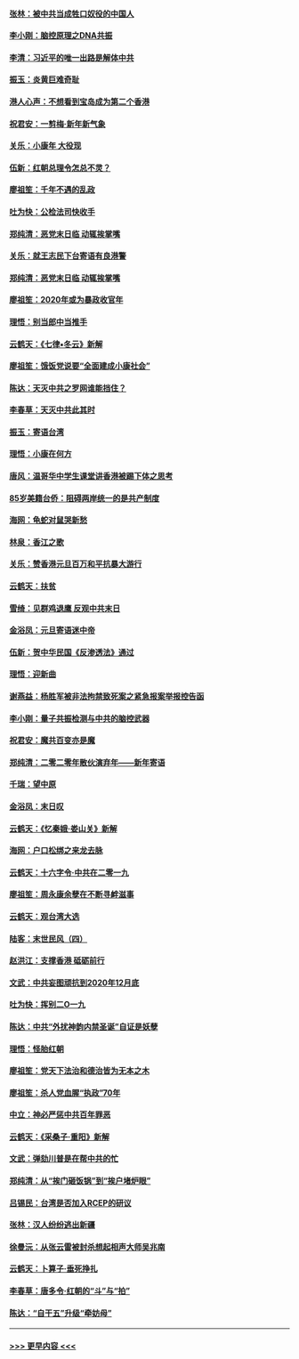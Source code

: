 #### [张林：被中共当成牲口奴役的中国人](../pages/nsc993/n11782397.md?t=01110422) 
#### [李小刚：脑控原理之DNA共振](../pages/nsc993/n11780962.md?t=01110422) 
#### [李清：习近平的唯一出路是解体中共](../pages/nsc993/n11780866.md?t=01110422) 
#### [振玉：炎黄巨难奇耻](../pages/nsc993/n11779632.md?t=01110422) 
#### [港人心声：不想看到宝岛成为第二个香港](../pages/nsc993/n11778817.md?t=01110422) 
#### [祝君安：一剪梅‧新年新气象](../pages/nsc993/n11776340.md?t=01110422) 
#### [关乐：小康年 大役现](../pages/nsc993/n11774213.md?t=01110422) 
#### [伍新：红朝总理令怎总不灵？](../pages/nsc993/n11770813.md?t=01110422) 
#### [廖祖笙：千年不遇的乱政](../pages/nsc993/n11770373.md?t=01110422) 
#### [吐为快：公检法司快收手](../pages/nsc993/n11770359.md?t=01110422) 
#### [郑纯清：恶党末日临 动辄挨掌嘴](../pages/nsc993/n11769912.md?t=01110422) 
#### [关乐：就王志民下台寄语有良港警](../pages/nsc993/n11769903.md?t=01110422) 
#### [郑纯清：恶党末日临 动辄挨掌嘴](../pages/nsc993/n11769356.md?t=01110422) 
#### [廖祖笙：2020年或为暴政收官年](../pages/nsc993/n11768216.md?t=01110422) 
#### [理悟：别当郎中当推手](../pages/nsc993/n11768243.md?t=01110422) 
#### [云鹤天：《七律▪冬云》新解](../pages/nsc993/n11768204.md?t=01110422) 
#### [廖祖笙：饿饭党说要“全面建成小康社会”](../pages/nsc993/n11767482.md?t=01110422) 
#### [陈达：天灭中共之罗网谁能挡住？](../pages/nsc993/n11767465.md?t=01110422) 
#### [李春草：天灭中共此其时](../pages/nsc993/n11767452.md?t=01110422) 
#### [振玉：寄语台湾](../pages/nsc993/n11767432.md?t=01110422) 
#### [理悟：小康在何方](../pages/nsc993/n11767394.md?t=01110422) 
#### [唐风：温哥华中学生课堂讲香港被踢下体之思考](../pages/nsc993/n11766848.md?t=01110422) 
#### [85岁美籍台侨：阻碍两岸统一的是共产制度](../pages/nsc993/n11765043.md?t=01110422) 
#### [海网：龟蛇对鼠哭新愁](../pages/nsc993/n11764895.md?t=01110422) 
#### [林泉：香江之歌](../pages/nsc993/n11764415.md?t=01110422) 
#### [关乐：赞香港元旦百万和平抗暴大游行](../pages/nsc993/n11764382.md?t=01110422) 
#### [云鹤天：扶贫](../pages/nsc993/n11764245.md?t=01110422) 
#### [雪绮：见群鸡退鹰  反观中共末日](../pages/nsc993/n11762112.md?t=01110422) 
#### [金浴凤：元旦寄语迷中帝](../pages/nsc993/n11761788.md?t=01110422) 
#### [伍新：贺中华民国《反渗透法》通过](../pages/nsc993/n11761994.md?t=01110422) 
#### [理悟：迎新曲](../pages/nsc993/n11761152.md?t=01110422) 
#### [谢燕益：杨胜军被非法拘禁致死案之紧急报案举报控告函](../pages/nsc993/n11756134.md?t=01110422) 
#### [李小刚：量子共振检测与中共的脑控武器](../pages/nsc993/n11754518.md?t=01110422) 
#### [祝君安：魔共百变亦是魔](../pages/nsc993/n11754469.md?t=01110422) 
#### [郑纯清：二零二零年散伙演弃年——新年寄语](../pages/nsc993/n11754195.md?t=01110422) 
#### [千瑞：望中原](../pages/nsc993/n11754159.md?t=01110422) 
#### [金浴凤：末日叹](../pages/nsc993/n11752359.md?t=01110422) 
#### [云鹤天：《忆秦娥‧娄山关》新解](../pages/nsc993/n11752348.md?t=01110422) 
#### [海网：户口松绑之来龙去脉](../pages/nsc993/n11752328.md?t=01110422) 
#### [云鹤天：十六字令‧中共在二零一九](../pages/nsc993/n11752305.md?t=01110422) 
#### [廖祖笙：周永康余孽在不断寻衅滋事](../pages/nsc993/n11751013.md?t=01110422) 
#### [云鹤天：观台湾大选](../pages/nsc993/n11751007.md?t=01110422) 
#### [陆客：末世民风（四）](../pages/nsc993/n11749203.md?t=01110422) 
#### [赵洪江：支撑香港 砥砺前行](../pages/nsc993/n11748482.md?t=01110422) 
#### [文武：中共妄图顽抗到2020年12月底](../pages/nsc993/n11748446.md?t=01110422) 
#### [吐为快：挥别二O一九](../pages/nsc993/n11748411.md?t=01110422) 
#### [陈达：中共“外扰神韵内禁圣诞”自证是妖孽](../pages/nsc993/n11748226.md?t=01110422) 
#### [理悟：怪胎红朝](../pages/nsc993/n11748206.md?t=01110422) 
#### [廖祖笙：党天下法治和德治皆为无本之木](../pages/nsc993/n11748135.md?t=01110422) 
#### [廖祖笙：杀人党血腥“执政”70年](../pages/nsc993/n11745144.md?t=01110422) 
#### [中立：神必严惩中共百年罪恶](../pages/nsc993/n11744970.md?t=01110422) 
#### [云鹤天：《采桑子‧重阳》新解](../pages/nsc993/n11744948.md?t=01110422) 
#### [文武：弹劾川普是在帮中共的忙](../pages/nsc993/n11744758.md?t=01110422) 
#### [郑纯清：从“挨门砸饭锅”到“挨户堵炉眼”](../pages/nsc993/n11744745.md?t=01110422) 
#### [吕锡民：台湾是否加入RCEP的研议](../pages/nsc993/n11744701.md?t=01110422) 
#### [张林：汉人纷纷逃出新疆](../pages/nsc993/n11743530.md?t=01110422) 
#### [徐曼沅：从张云雷被封杀想起相声大师吴兆南](../pages/nsc993/n11741816.md?t=01110422) 
#### [云鹤天：卜算子‧垂死挣扎](../pages/nsc993/n11739956.md?t=01110422) 
#### [李春草：唐多令‧红朝的“斗”与“拍”](../pages/nsc993/n11739830.md?t=01110422) 
#### [陈达：“自干五”升级“牵妨母”](../pages/nsc993/n11739724.md?t=01110422) 

----
#### [ >>> 更早内容 <<< ](../indexes/nsc993-earlier.md)
